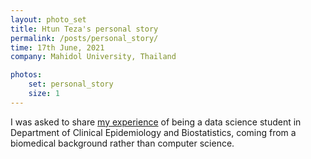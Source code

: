 ```yaml
---
layout: photo_set
title: Htun Teza's personal story
permalink: /posts/personal_story/
time: 17th June, 2021
company: Mahidol University, Thailand

photos:
    set: personal_story
    size: 1
---
```


I was asked to share [my experience](https://www.rama.mahidol.ac.th/ceb/content/htun-tezas-personal-story "CEB-RAMA-MU") of being a data science student in Department of Clinical Epidemiology and Biostatistics, coming from a biomedical background rather than computer science.<!--more-->
